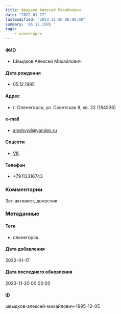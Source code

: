 ```yaml
---
title: Швыдков Алексей Михайлович
date: "2022-01-17"
lastmodified: "2023-11-20 00:00:00"
summary: '05.12.1995 '
tags: 
    - оленегорск
---
```

<!--# pp1-->
<!--## Фигурант-->
<!--### Личные данные-->
#### ФИО
- Швыдков Алексей Михайлович
#### Дата рождения
- 05.12.1995
#### Адрес
- г. Оленегорск, ул. Советская 8, кв. 22 (184536)
#### e-mail
- aleshvyd@yandex.ru
#### Соцсети
- [VK](https://vk.com/id338255137)
#### Телефон
- +79113316743
### Комментарии
Зет-активист, доносчик
### Метаданные
#### Теги
- оленегорск
#### Дата добавления
2022-01-17
#### Дата последнего обновления
2023-11-20 00:00:00
#### ID
швыдков-алексей-михайлович-1995-12-05
<!--## END;-->
